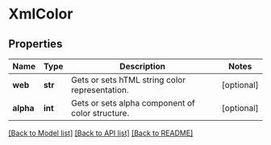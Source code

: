 # XmlColor

## Properties
Name | Type | Description | Notes
------------ | ------------- | ------------- | -------------
**web** | **str** | Gets or sets hTML string color representation. | [optional] 
**alpha** | **int** | Gets or sets alpha component of color structure. | [optional] 

[[Back to Model list]](../README.md#documentation-for-models) [[Back to API list]](../README.md#documentation-for-api-endpoints) [[Back to README]](../README.md)


